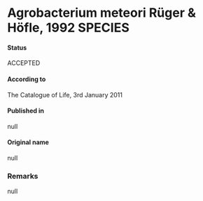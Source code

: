 # Agrobacterium meteori Rüger & Höfle, 1992 SPECIES

#### Status
ACCEPTED

#### According to
The Catalogue of Life, 3rd January 2011

#### Published in
null

#### Original name
null

### Remarks
null